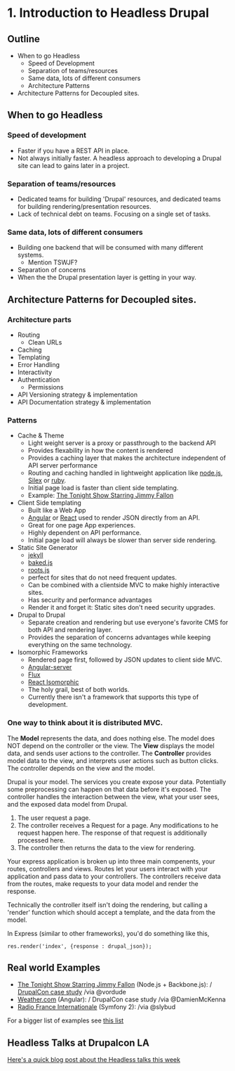 # 1. Introduction to Headless Drupal

## Outline

* When to go Headless
  * Speed of Development
  * Separation of teams/resources
  * Same data, lots of different consumers
  * Architecture Patterns
* Architecture Patterns for Decoupled sites.

## When to go Headless

### Speed of development

- Faster if you have a REST API in place.
- Not always initially faster. A headless approach to developing a Drupal site can lead to gains later in a project.

### Separation of teams/resources

- Dedicated teams for building 'Drupal' resources, and dedicated teams for building rendering/presentation resources.
- Lack of technical debt on teams. Focusing on a single set of tasks.

### Same data, lots of different consumers

- Building one backend that will be consumed with many different systems.
    - Mention TSWJF?
- Separation of concerns
- When the the Drupal presentation layer is getting in your way.

## Architecture Patterns for Decoupled sites.

### Architecture parts

- Routing
  - Clean URLs
- Caching
- Templating
- Error Handling
- Interactivity
- Authentication
  - Permissions
- API Versioning strategy & implementation
- API Documentation strategy & implementation

### Patterns

- Cache & Theme
  - Light weight server is a proxy or passthrough to the backend API
  - Provides flexability in how the content is rendered
  - Provides a caching layer that makes the architecture independent of API server performance
  - Routing and caching handled in lightweight application like [node.js](http://nodejs.org/),  [Silex](http://silex.sensiolabs.org/) or [ruby](https://www.ruby-lang.org/en/).
  - Initial page load is faster than client side templating.
  - Example: [The Tonight Show Starring Jimmy Fallon](http://www.nbc.com/the-tonight-show)
- Client Side templating
  - Built like a Web App
  - [Angular](https://angularjs.org/) or [React](https://facebook.github.io/react/) used to render JSON
   directly from an API.
  - Great for one page App experiences.
  - Highly dependent on API performance.
  - Initial page load will always be slower than server side rendering.
- Static Site Generator
  - [jekyll](http://jekyllrb.com/)
  - [baked.js](http://prismicio.github.io/baked.js/)
  - [roots.js](http://roots.cx/)
  - perfect for sites that do not need frequent updates.
  - Can be combined with a clientside MVC to make highly interactive sites.
  - Has security and performance advantages
  - Render it and forget it: Static sites don't need security upgrades.
- Drupal to Drupal
  - Separate creation and rendering but use everyone's favorite CMS for both API and rendering layer.
  - Provides the separation of concerns advantages while keeping everything on the same technology.
- Isomorphic Frameworks
  - Rendered page first, followed by JSON updates to client side MVC.
  - [Angular-server](https://github.com/saymedia/angularjs-server)
  - [Flux](http://fluxible.io/)
  - [React Isomorphic](http://bensmithett.github.io/going-isomorphic-with-react/)
  - The holy grail, best of both worlds.
  - Currently there isn't a framework that supports this type of development.

### One way to think about it is distributed MVC.

The **Model** represents the data, and does nothing else. The model does NOT depend on the controller or the view. The **View** displays the model data, and sends user actions to the controller. The **Controller** provides model data to the view, and interprets user actions such as button clicks. The controller depends on the view and the model.

Drupal is your model. The services you create expose your data. Potentially some preprocessing can happen on that data before it's exposed. The controller handles the interaction between the view, what your user sees, and the exposed data model from Drupal.

1. The user request a page.
2. The controller receives a Request for a page. Any modifications to he request happen here. The response of that request is additionally processed here.
3. The controller then returns the data to the view for rendering.

Your express application is broken up into three main compenents,  your routes, controllers and views. Routes let your users interact with your application and pass data to your controllers. The controllers receive data from the routes, make requests to your data model and render the response.

Technically the controller itself isn't doing the rendering, but calling a 'render' function which should accept a template, and the data from the model.

In Express (similar to other frameworks), you'd do something like this,

    res.render('index', {response : drupal_json});

## Real world Examples

* [The Tonight Show Starring Jimmy Fallon](http://www.nbc.com/the-tonight-show) (Node.js + Backbone.js): / [DrupalCon case study](https://austin2014.drupal.org/session/migrating-worlds-largest-website-drupal-weathercom) /via @vordude
* [Weather.com](http://www.weather.com/) (Angular): / DrupalCon case study /via @DamienMcKenna
* [Radio France Internationale](http://www.rfi.fr/) (Symfony 2): /via @slybud

For a bigger list of examples see [this list](https://groups.drupal.org/node/432938)

## Headless Talks at Drupalcon LA

[Here's a quick blog post about the Headless talks this week](http://fourword.fourkitchens.com/article/drupalcon-la-headless-roundup)
